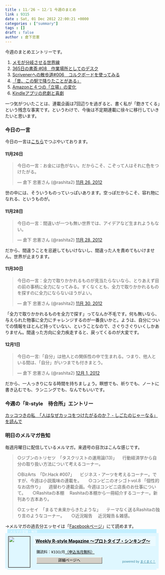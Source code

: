 ```yaml
---
title : 11／26 ~ 12／1 今週のまとめ
link : 9315
date : Sat, 01 Dec 2012 22:00:21 +0000
categories : ["summary"]
tags : []
draft : false
author : 倉下忠憲
---
```


今週のまとめエントリーです。

<ol>
<li><a href="https://rashita.net/blog/?p=9279" target="_blank">メモが分岐させる世界線</a></li>
<li><a href="https://rashita.net/blog/?p=9287" target="_blank">365日の書斎:#08　作業場所としてのデスク</a></li>
<li><a href="https://rashita.net/blog/?p=9291" target="_blank">Scrivenerへの散歩道#006　コルクボードを使ってみる</a></li>
<li><a href="https://rashita.net/blog/?p=9301" target="_blank">「昔、この駅で降りたことがある」</a></li>
<li><a href="https://rashita.net/blog/?p=9306" target="_blank">Amazonと４つの「立場」の変化</a></li>
<li><a href="https://rashita.net/blog/?p=9309" target="_blank">Kindleアプリの悲劇と喜劇</a></li>
</ol>

一つ気がついたことは、連載企画は7回辺りを過ぎると、書く私が「飽きてくる」という残念な事実です。というわけで、今後は不定期連載に徐々に移行していきたいと思います。


<h3>今日の一言</h3>
今日の一言は<a href="http://twitter.com/rashita2 ">こちら</a>でつぶやいております。

<h4>11月26日</h4>
<blockquote class="twitter-tweet" lang="ja"><p>今日の一言：お金には色がない。だからこそ、こぞって人はそれに色をつけたがる。</p>&mdash; 倉下 忠憲さん (@rashita2) <a href="https://twitter.com/rashita2/status/273023162827018240" data-datetime="2012-11-26T11:19:29+00:00">11月 26, 2012</a></blockquote>
<script src="//platform.twitter.com/widgets.js" charset="utf-8"></script>
世の中には、そういうものっていっぱいあります。空っぽだからこそ、容れ物になれる、というものが。
<h4>11月28日</h4>
<blockquote class="twitter-tweet" lang="ja"><p>今日の一言：間違いが一つも無い世界では、アイデアなど生まれようもない。</p>&mdash; 倉下 忠憲さん (@rashita2) <a href="https://twitter.com/rashita2/status/273781257907888128" data-datetime="2012-11-28T13:31:53+00:00">11月 28, 2012</a></blockquote>
<script src="//platform.twitter.com/widgets.js" charset="utf-8"></script>
だから、間違うことを忌避してもいけないし、間違った人を責めてもいけません。世界が止まります。
<h4>11月30日</h4>
<blockquote class="twitter-tweet" lang="ja"><p>今日の一言：全力で取りかかれるものが見当たらないなら、とりあえず目の前の事柄に全力になってみる。すくなくとも、全力で取りかかれるものを探すのに全力にならないほうがよい。</p>&mdash; 倉下 忠憲さん (@rashita2) <a href="https://twitter.com/rashita2/status/274438058395463680" data-datetime="2012-11-30T09:01:46+00:00">11月 30, 2012</a></blockquote>
<script src="//platform.twitter.com/widgets.js" charset="utf-8"></script>
「全力で取りかかれるものを全力で探す」ってなんか不毛です。何も無いなら、与えられた物事に全力にチャレンジするのが一番良いかと。ようは、自分についての情報をほとんど持っていない、ということなので、さぐりさぐりいくしかありません。間違った方向に全力疾走すると、戻ってくるのが大変です。
<h4>12月1日</h4>
<blockquote class="twitter-tweet" lang="ja"><p>今日の一言:「自分」は他人との関係性の中で生まれる。つまり、他人といる間は、「自分」がいつまでも付きまとう。</p>&mdash; 倉下 忠憲さん (@rashita2) <a href="https://twitter.com/rashita2/status/274739964871327744" data-datetime="2012-12-01T05:01:26+00:00">12月 1, 2012</a></blockquote>
<script src="//platform.twitter.com/widgets.js" charset="utf-8"></script>
だから、一人っきりになる時間を持ちましょう。瞑想でも、祈りでも、ノートに書き込むでも、ランニングでも、なんでもいいです。
<h3>今週の「R-style　待合所」エントリー</h3>
<a href="http://r-style.posterous.com/170382618" target="_blank">カッコつきの私　「人はなぜカッコをつけたがるのか？ - しごたのじゃーなる」を読んで</a>

<h3>明日のメルマガ告知</h3>
毎週月曜日に配信しているメルマガ。来週号の目次はこんな感じです。
<blockquote>
○ジブンのトリセツ　「タスクリストの運用論(13)」
　行動経済学から自分の取り扱い方法について考えるコーナー。

○BizArts　「Dr.Hack #007」
　ビジネス・アーツを考えるコーナー。ですが、今週は小説風味の連載を。
　
○コンビニのオシゴトvol.8 「個性的なお店作り」
　週替わり連載企画。今週はコンビニ店長のお仕事について。
　
○Rashitaの本棚
　Rashitaの本棚から一冊紹介するコーナー。新刊あり古本あり。

○エッセイ　「まるで未来からきたような」
　テーマなく送るRashitaの独り言のようなコーナー。
　
○近況報告
　近況報告＆雑感。
</blockquote>
→メルマガの過去分エッセイは「<a href="http://www.facebook.com/home.php#!/rashitaportal">Facebookページ</a>」にて読めます。

<div style="width:500px;margin-bottom:20px;">
<div style="height:13px;background:url(http://img.mag2.com/mag2/common/publ/pub-form/wide_b_left_top.gif) no-repeat left top;"><div style="height:13px;background:url(http://img.mag2.com/mag2/common/publ/pub-form/wide_b_right_top.gif) no-repeat right top;"><div style="margin:0 7px;padding-left:8px; height:13px; color:#fff; background:#c2efff url(http://img.mag2.com/mag2/common/publ/pub-form/wide_b_tit.gif) no-repeat left top; font-size:10px;">メルマガ登録・解除</div></div></div>
<div style="padding:10px 0;background:#dff7ff url(http://img.mag2.com/mag2/common/publ/pub-form/wide_b_bg.gif) repeat-x;font-size:12px;"><a href="http://www.mag2.com/m/0001185133.html" style="border:none;"><img src="http://www.mag2.com/images/MagazineCover/0001185133c.png" width="70" height="100" style="margin:0 10px; position:absolute; border:#000 1px solid;" /></a>
<div style="margin:0 10px 0 92px; position:relative; height:95px;">
<div style="padding:8px 7px; background-color: #ebfaff; font-weight:bold; font-size:14px; line-height:1.2;"><a href="http://www.mag2.com/m/0001185133.html" style="color:#000;">Weekly R-style Magazine ～プロトタイプ・シンキング～ </a></div>
<div style="padding:10px 0 0 10px;">購読料：&yen;330/月<a href="http://www.mag2.com/read/charge.html" style="color:#000;">（申込当月無料）</a></div><div style="margin:10px 0 0 10px; height:20px;position:relative;"><a href="http://www.mag2.com/m/0001185133.html" style="color:#000;text-decoration:none;"><span style="padding:2px 70px;border:#404040 1px solid;border-top-color:#fff;border-left-color:#fff;background-color:#d4d0c8;text-align:center;">詳細ページへ</span></a><span style="position:absolute; right:0; bottom:0; color:#3f8ba5; font-size:10px;">powered by <a href="http://www.mag2.com/" target="_blank" style="color:#3f8ba5;">まぐまぐ！</a></span></div></div>
</div>
<div style="height:4px;background:url(http://img.mag2.com/mag2/common/publ/pub-form/wide_b_left_bot.gif) no-repeat left top;"><div style="background:url(http://img.mag2.com/mag2/common/publ/pub-form/wide_b_right_bot.gif) no-repeat right top;"><div style="margin:0 7px;padding-left:8px; height:4px; background-color:#dff7ff; font-size:1px;">&nbsp;</div></div></div>
</div>
